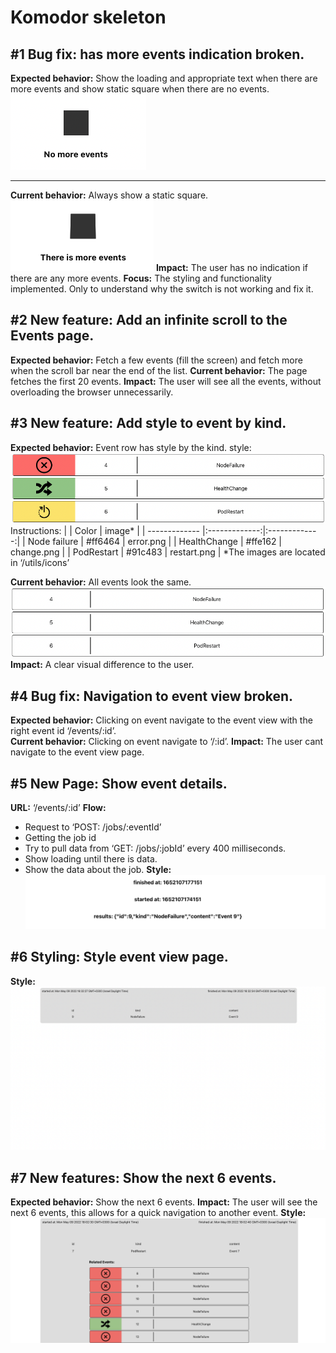 # Komodor skeleton

## #1 Bug fix: has more events indication broken.

**Expected behavior:** Show the loading and appropriate text when there are more events and show static square when there are no events.
![#1 expected behavior.](public/images/1Expected.png)

---

**Current behavior:** Always show a static square.
![#1 current behavior.](/public/images/1Current.png)
**Impact:** The user has no indication if there are any more events.
**Focus:** The styling and functionality implemented. Only to understand why the switch is not working and fix it.

## #2 New feature: Add an infinite scroll to the Events page.

**Expected behavior:** Fetch a few events (fill the screen) and fetch more when the scroll bar near the end of the list.
**Current behavior:** The page fetches the first 20 events.
**Impact:** The user will see all the events, without overloading the browser unnecessarily.

## #3 New feature: Add style to event by kind.

**Expected behavior:** Event row has style by the kind.
style:  
![#3 expected behavior.](/public/images/3Expected.png)
Instructions:
| | Color | image* |
| ------------- |:-------------:|:-------------:|
| Node failure | #ff6464 | error.png |
| HealthChange | #ffe162 | change.png |
| PodRestart | #91c483 | restart.png |
*The images are located in ‘/utils/icons’

**Current behavior:** All events look the same.
![#3 expected behavior.](/public/images/3Current.png)
**Impact:** A clear visual difference to the user.

## #4 Bug fix: Navigation to event view broken.

**Expected behavior:** Clicking on event navigate to the event view with the right event id ‘/events/:id’.  
**Current behavior:** Clicking on event navigate to ‘/:id’.
**Impact:** The user cant navigate to the event view page.

## #5 New Page: Show event details.

**URL:** ‘/events/:id’
**Flow:**

- Request to ‘POST: /jobs/:eventId’
- Getting the job id
- Try to pull data from ‘GET: /jobs/:jobId’ every 400 milliseconds.
- Show loading until there is data.
- Show the data about the job.
  **Style:**
  ![#5 Style.](/public/images/5Style.png)

## #6 Styling: Style event view page.

**Style:**
![#6 Style.](/public/images/6Style.png)

## #7 New features: Show the next 6 events.

**Expected behavior:** Show the next 6 events.
**Impact:** The user will see the next 6 events, this allows for a quick navigation to another event.
**Style:**
![#7 Style.](/public/images/7Style.png)

